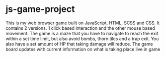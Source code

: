 # js-game-project
This is my web browser game built on JavaScript, HTML, SCSS and CSS.
It contains 2 versions. 1 click based interaction and the other mouse based movement.
The game is a maze that you have to navigate to reach the exit within a set time limit, but also avoid bombs, thorn tiles and a trap exit.
You also have a set amount of HP that taking damage will reduce.
The game board updates with current information on what is taking place live in game
